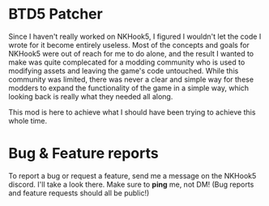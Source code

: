 # BTD5 Patcher
Since I haven't really worked on NKHook5, I figured I wouldn't let the code I wrote for it become entirely useless. Most of the concepts and goals for NKHook5 were out of reach for me to do alone, and the result I wanted to make was quite complecated for a modding community who is used to modifying assets and leaving the game's code untouched. While this community was limited, there was never a clear and simple way for these modders to expand the functionality of the game in a simple way, which looking back is really what they needed all along.

This mod is here to achieve what I should have been trying to achieve this whole time.

# Bug & Feature reports
To report a bug or request a feature, send me a message on the NKHook5 discord. I'll take a look there. Make sure to **ping** me, not DM! (Bug reports and feature requests should all be public!)